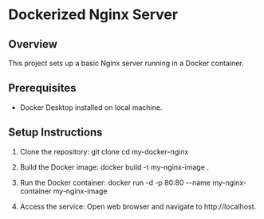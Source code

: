 # Dockerized Nginx Server

## Overview
This project sets up a basic Nginx server running in a Docker container.

## Prerequisites
- Docker Desktop installed on local machine.

## Setup Instructions

1. Clone the repository:
   git clone <your-repo-url>
   cd my-docker-nginx

2. Build the Docker image:
   docker build -t my-nginx-image .
   
3. Run the Docker container:
   docker run -d -p 80:80 --name my-nginx-container my-nginx-image
   
4. Access the service: Open web browser and navigate to http://localhost.
